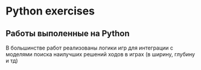 #  Python exercises
## Работы выполенные на Python

В большинстве работ реализованы логики игр для интеграции с моделями поиска наилучших решений ходов в играх (в ширину, глубину и тд)

